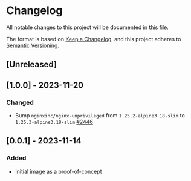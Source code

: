<!-- markdownlint-disable MD003 -->
# Changelog

All notable changes to this project will be documented in this file.

The format is based on [Keep a Changelog](https://keepachangelog.com/en/1.0.0/),
and this project adheres to [Semantic Versioning](https://semver.org/spec/v2.0.0.html).

## [Unreleased]

## [1.0.0] - 2023-11-20

### Changed

- Bump `nginxinc/nginx-unprivileged` from `1.25.2-alpine3.18-slim` to `1.25.3-alpine3.18-slim` [#2446](https://github.com/ministryofjustice/data-platform/pull/2446/commits/333aeb02f1b421fe4c15d605ca4c1ea2ad4c0e5b)

## [0.0.1] - 2023-11-14

### Added

- Initial image as a proof-of-concept
